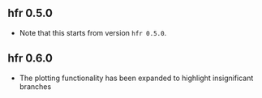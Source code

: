 ## hfr 0.5.0

- Note that this starts from version `hfr 0.5.0`.

## hfr 0.6.0

- The plotting functionality has been expanded to highlight insignificant branches
